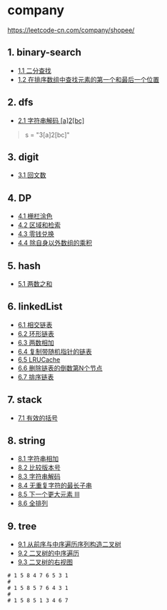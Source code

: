 # company

https://leetcode-cn.com/company/shopee/

## 1. binary-search

- [1.1 二分查找](https://leetcode-cn.com/problems/binary-search/)
- [1.2 在排序数组中查找元素的第一个和最后一个位置](https://leetcode-cn.com/problems/find-first-and-last-position-of-element-in-sorted-array/)

## 2. dfs

- [2.1 字符串解码 [a]2[bc]](https://leetcode-cn.com/problems/decode-string/)

> s = "3[a]2[bc]"

## 3. digit

- [3.1 回文数](https://leetcode-cn.com/problems/palindrome-number/)

## 4. DP

- [4.1 栅栏涂色](https://leetcode-cn.com/problems/paint-fence/)
- [4.2 区域和检索](https://leetcode-cn.com/problems/range-sum-query-immutable/)
- [4.3 零钱兑换](https://leetcode-cn.com/problems/coin-change/)
- [4.4 除自身以外数组的乘积](https://leetcode-cn.com/problems/product-of-array-except-self/)

## 5. hash

- [5.1 两数之和](https://leetcode-cn.com/problems/two-sum/)

## 6. linkedList

- [6.1 相交链表](https://leetcode-cn.com/problems/intersection-of-two-linked-lists/)
- [6.2 环形链表](https://leetcode-cn.com/problems/linked-list-cycle/)
- [6.3 两数相加](https://leetcode-cn.com/problems/add-two-numbers/)
- [6.4 复制带随机指针的链表](https://leetcode-cn.com/problems/copy-list-with-random-pointer/)
- [6.5 LRUCache](https://leetcode-cn.com/company/shopee/)
- [6.6 删除链表的倒数第N个节点](https://leetcode-cn.com/problems/remove-nth-node-from-end-of-list/)
- [6.7 排序链表](https://leetcode-cn.com/problems/sort-list/)

## 7. stack

- [7.1 有效的括号](https://leetcode-cn.com/problems/valid-parentheses/)

## 8. string

- [8.1 字符串相加](https://leetcode-cn.com/problems/add-strings/)
- [8.2 比较版本号](https://leetcode-cn.com/problems/compare-version-numbers/)
- [8.3 字符串解码](https://leetcode-cn.com/problems/decode-string/)
- [8.4 无重复字符的最长子串](https://leetcode-cn.com/problems/longest-substring-without-repeating-characters/)
- [8.5 下一个更大元素 III](https://leetcode-cn.com/problems/next-greater-element-iii/)
- [8.6 全排列](https://leetcode-cn.com/problems/permutations/)

## 9. tree

- [9.1 从前序与中序遍历序列构造二叉树](https://leetcode-cn.com/problems/construct-binary-tree-from-preorder-and-inorder-traversal/)
- [9.2 二叉树的中序遍历](https://leetcode-cn.com/problems/binary-tree-inorder-traversal/)
- [9.3 二叉树的右视图](https://leetcode-cn.com/problems/binary-tree-right-side-view/)


```
# 1 5 8 4 7 6 5 3 1
#
# 1 5 8 5 7 6 4 3 1
#
# 1 5 8 5 1 3 4 6 7
```

